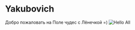 # Yakubovich
Добро пожаловать на Поле чудес с Лёнечкой =)
![Hello All](https://github.com/linalaimik/Yakubovich/blob/main/polechudes.png)

